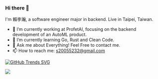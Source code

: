 ### Hi there 👋

<!--
**s20055232/s20055232** is a ✨ _special_ ✨ repository because its `README.md` (this file) appears on your GitHub profile.

Here are some ideas to get you started:

- 🔭 I’m currently working on ...
- 🌱 I’m currently learning ...
- 👯 I’m looking to collaborate on ...
- 🤔 I’m looking for help with ...
- 💬 Ask me about ...
- 📫 How to reach me: ...
- 😄 Pronouns: ...
- ⚡ Fun fact: ...
-->

I'm 賴李瀚, a software engineer major in backend. Live in Taipei, Taiwan.
- 🔭 I’m currently working at ProfetAI, focusing on the backend development of an AutoML product.
- 🌱 I’m currently learning Go, Rust and Clean Code.
- 💬 Ask me about Everything! Feel Free to contact me.
- 📫 How to reach me: s20055232@gmail.com

[![GitHub Trends SVG](https://api.githubtrends.io/user/svg/s20055232/repos?time_range=one_year&theme=dark)](https://githubtrends.io)

<a href="https://github.com/devxb/gitanimals">
  <img src="https://render.gitanimals.org/farms/{username}"/>
</a>
